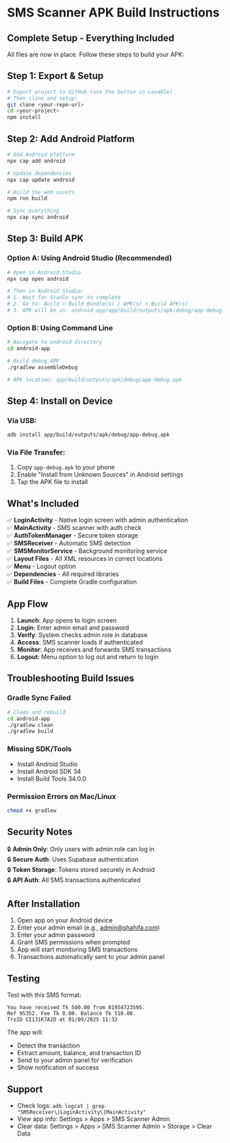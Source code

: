 # SMS Scanner APK Build Instructions

## Complete Setup - Everything Included

All files are now in place. Follow these steps to build your APK:

## Step 1: Export & Setup

```bash
# Export project to GitHub (use the button in Lovable)
# Then clone and setup:
git clone <your-repo-url>
cd <your-project>
npm install
```

## Step 2: Add Android Platform

```bash
# Add Android platform
npx cap add android

# Update dependencies
npx cap update android

# Build the web assets
npm run build

# Sync everything
npx cap sync android
```

## Step 3: Build APK

### Option A: Using Android Studio (Recommended)
```bash
# Open in Android Studio
npx cap open android

# Then in Android Studio:
# 1. Wait for Gradle sync to complete
# 2. Go to: Build > Build Bundle(s) / APK(s) > Build APK(s)
# 3. APK will be in: android-app/app/build/outputs/apk/debug/app-debug.apk
```

### Option B: Using Command Line
```bash
# Navigate to android directory
cd android-app

# Build debug APK
./gradlew assembleDebug

# APK location: app/build/outputs/apk/debug/app-debug.apk
```

## Step 4: Install on Device

### Via USB:
```bash
adb install app/build/outputs/apk/debug/app-debug.apk
```

### Via File Transfer:
1. Copy `app-debug.apk` to your phone
2. Enable "Install from Unknown Sources" in Android settings
3. Tap the APK file to install

## What's Included

✅ **LoginActivity** - Native login screen with admin authentication  
✅ **MainActivity** - SMS scanner with auth check  
✅ **AuthTokenManager** - Secure token storage  
✅ **SMSReceiver** - Automatic SMS detection  
✅ **SMSMonitorService** - Background monitoring service  
✅ **Layout Files** - All XML resources in correct locations  
✅ **Menu** - Logout option  
✅ **Dependencies** - All required libraries  
✅ **Build Files** - Complete Gradle configuration

## App Flow

1. **Launch**: App opens to login screen
2. **Login**: Enter admin email and password
3. **Verify**: System checks admin role in database
4. **Access**: SMS scanner loads if authenticated
5. **Monitor**: App receives and forwards SMS transactions
6. **Logout**: Menu option to log out and return to login

## Troubleshooting Build Issues

### Gradle Sync Failed
```bash
# Clean and rebuild
cd android-app
./gradlew clean
./gradlew build
```

### Missing SDK/Tools
- Install Android Studio
- Install Android SDK 34
- Install Build Tools 34.0.0

### Permission Errors on Mac/Linux
```bash
chmod +x gradlew
```

## Security Notes

🔒 **Admin Only**: Only users with admin role can log in  
🔒 **Secure Auth**: Uses Supabase authentication  
🔒 **Token Storage**: Tokens stored securely in Android  
🔒 **API Auth**: All SMS transactions authenticated  

## After Installation

1. Open app on your Android device
2. Enter your admin email (e.g., admin@shahifa.com)
3. Enter your admin password
4. Grant SMS permissions when prompted
5. App will start monitoring SMS transactions
6. Transactions automatically sent to your admin panel

## Testing

Test with this SMS format:
```
You have received Tk 500.00 from 01954723595. 
Ref 95352. Fee Tk 0.00. Balance Tk 510.00. 
TrxID CI131K7A2D at 01/09/2025 11:32
```

The app will:
- Detect the transaction
- Extract amount, balance, and transaction ID
- Send to your admin panel for verification
- Show notification of success

## Support

- Check logs: `adb logcat | grep "SMSReceiver\|LoginActivity\|MainActivity"`
- View app info: Settings > Apps > SMS Scanner Admin
- Clear data: Settings > Apps > SMS Scanner Admin > Storage > Clear Data
